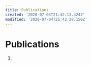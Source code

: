 ```yaml
---
title: Publications
created: '2020-07-04T21:42:13.424Z'
modified: '2020-07-04T21:42:28.150Z'
---
```


# Publications

1.
